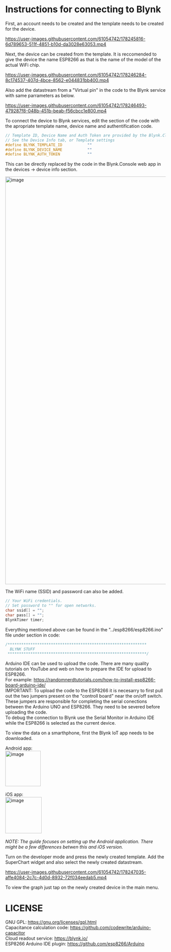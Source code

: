 # Instructions for connecting to Blynk
First, an account needs to be created and the template needs to be created for the device.

https://user-images.githubusercontent.com/61054742/178245816-6d789653-511f-4851-b10d-da3028e63053.mp4

Next, the device can be created from the template. It is reccomended to give the device the name ESP8266 as that is the name of the model of the actual WiFi chip.

https://user-images.githubusercontent.com/61054742/178246284-8c174537-407d-4bce-8562-e044831bb400.mp4

Also add the datastream from a "Virtual pin" in the code to the Blynk service with same parrameters as below.

https://user-images.githubusercontent.com/61054742/178246493-479287f8-048b-451b-beab-f56cbcc1e800.mp4

To connect the device to Blynk services, edit the section of the code with the apropriate template name, device name and authentification code.

```c++
// Template ID, Device Name and Auth Token are provided by the Blynk.Cloud
// See the Device Info tab, or Template settings
#define BLYNK_TEMPLATE_ID           ""
#define BLYNK_DEVICE_NAME           ""
#define BLYNK_AUTH_TOKEN            ""
```

This can be directly replaced by the code in the Blynk.Console web app in the devices -> device info section.

<img width="1280" alt="image" src="https://user-images.githubusercontent.com/61054742/178246928-ddb60d85-0f43-454c-a82d-4b16e174e3e8.png">

The WiFi name (SSID) and password can also be added.

```c++
// Your WiFi credentials.
// Set password to "" for open networks.
char ssid[] = "";
char pass[] = "";
BlynkTimer timer;
```

Everything mentioned above can be found in the "../esp8266/esp8266.ino" file under section in code:

```c++
/*************************************************************
  BLYNK STUFF
 *************************************************************/
```
Arduino IDE can be used to upload the code. There are many quality tutorials on YouTube and web on how to prepare the IDE for upload to ESP8266. <br />
For example: https://randomnerdtutorials.com/how-to-install-esp8266-board-arduino-ide/ <br />
IMPORTANT: To upload the code to the ESP8266 it is necesarry to first pull out the two jumpers present on the "controll board" near the on/off switch. These jumpers are responsible for completing the serial conections between the Arduino UNO and ESP8266. They need to be severed before uploading the code. <br />
To debug the connection to Blynk use the Serial Monitor in Arduino IDE while the ESP8266 is selected as the current device.

To view the data on a smarthphone, first the Blynk IoT app needs to be downloaded. <br />

Android app: <br />
<img width="111" alt="image" src="https://user-images.githubusercontent.com/61054742/178236788-df0333b9-3734-495c-8088-5d98f2c5cd31.png">
 <br />
 <br />
iOS app: <br />
<img width="114" alt="image" src="https://user-images.githubusercontent.com/61054742/178236907-0429ac34-dd39-448d-af86-f860b52e4b4e.png">
<br />
<br />
*NOTE: The guide focuses on setting up the Android application. There might be a few differences betwen this and iOS version.*

Turn on the developer mode and press the newly created template. Add the SuperChart widget and also select the newly created datastream.

https://user-images.githubusercontent.com/61054742/178247035-affe4084-2c7c-4d0d-8932-72f034eedab5.mp4

To view the graph just tap on the newly created device in the main menu.
# LICENSE
GNU GPL: https://gnu.org/licenses/gpl.html <br />
Capacitance calculation code: https://github.com/codewrite/arduino-capacitor <br />
Cloud readout service: https://blynk.io/ <br />
ESP8266 Arduino IDE plugin: https://github.com/esp8266/Arduino
